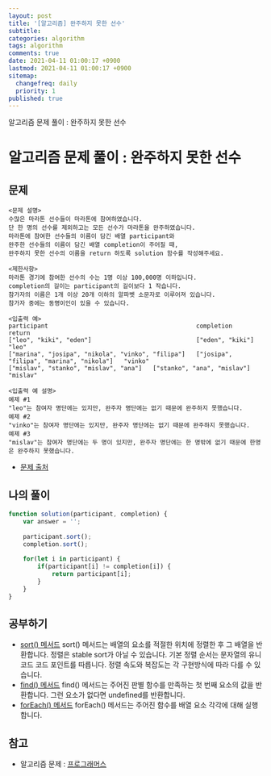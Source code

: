 ```yaml
---
layout: post
title: '[알고리즘] 완주하지 못한 선수'
subtitle: 
categories: algorithm
tags: algorithm
comments: true
date: 2021-04-11 01:00:17 +0900
lastmod: 2021-04-11 01:00:17 +0900
sitemap:
  changefreq: daily
  priority: 1
published: true
---
```


알고리즘 문제 풀이 : 완주하지 못한 선수<br />

# 알고리즘 문제 풀이 : 완주하지 못한 선수

## 문제 
```text
<문제 설명>
수많은 마라톤 선수들이 마라톤에 참여하였습니다. 
단 한 명의 선수를 제외하고는 모든 선수가 마라톤을 완주하였습니다.
마라톤에 참여한 선수들의 이름이 담긴 배열 participant와 
완주한 선수들의 이름이 담긴 배열 completion이 주어질 때, 
완주하지 못한 선수의 이름을 return 하도록 solution 함수를 작성해주세요.

<제한사항>
마라톤 경기에 참여한 선수의 수는 1명 이상 100,000명 이하입니다.
completion의 길이는 participant의 길이보다 1 작습니다.
참가자의 이름은 1개 이상 20개 이하의 알파벳 소문자로 이루어져 있습니다.
참가자 중에는 동명이인이 있을 수 있습니다.

<입출력 예>
participant                                         completion                                 return
["leo", "kiki", "eden"]                             ["eden", "kiki"]                           "leo"
["marina", "josipa", "nikola", "vinko", "filipa"]   ["josipa", "filipa", "marina", "nikola"]   "vinko"
["mislav", "stanko", "mislav", "ana"]	["stanko", "ana", "mislav"]	"mislav"

<입출력 예 설명>
예제 #1
"leo"는 참여자 명단에는 있지만, 완주자 명단에는 없기 때문에 완주하지 못했습니다.
예제 #2
"vinko"는 참여자 명단에는 있지만, 완주자 명단에는 없기 때문에 완주하지 못했습니다.
예제 #3
"mislav"는 참여자 명단에는 두 명이 있지만, 완주자 명단에는 한 명밖에 없기 때문에 한명은 완주하지 못했습니다.
```

* [문제 출처](https://programmers.co.kr/learn/courses/30/lessons/42576)



## 나의 풀이
```javascript
function solution(participant, completion) {
    var answer = '';
    
    participant.sort();
    completion.sort();
    
    for(let i in participant) {
        if(participant[i] != completion[i]) {
            return participant[i];
        }        
    }
}
```



## 공부하기
- [sort() 메서드](https://developer.mozilla.org/ko/docs/Web/JavaScript/Reference/Global_Objects/Array/sort)
sort() 메서드는 배열의 요소를 적절한 위치에 정렬한 후 그 배열을 반환합니다. 정렬은 stable sort가 아닐 수 있습니다. 기본 정렬 순서는 문자열의 유니코드 코드 포인트를 따릅니다. 정렬 속도와 복잡도는 각 구현방식에 따라 다를 수 있습니다.
- [find() 메서드](https://developer.mozilla.org/ko/docs/Web/JavaScript/Reference/Global_Objects/Array/find)
find() 메서드는 주어진 판별 함수를 만족하는 첫 번째 요소의 값을 반환합니다. 그런 요소가 없다면 undefined를 반환합니다.
- [forEach() 메서드](https://developer.mozilla.org/ko/docs/Web/JavaScript/Reference/Global_Objects/Array/forEach)
forEach() 메서드는 주어진 함수를 배열 요소 각각에 대해 실행합니다.



## 참고
- 알고리즘 문제 : [프로그래머스](https://programmers.co.kr)